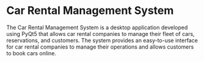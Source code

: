 # Car Rental Management System
 The Car Rental Management System is a desktop application developed using PyQt5 that allows car rental companies to manage their fleet of cars, reservations, and customers. The system provides an easy-to-use interface for car rental companies to manage their operations and allows customers to book cars online.
